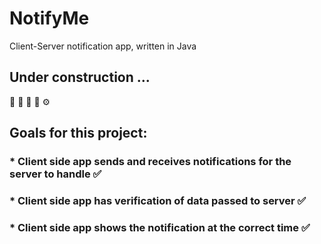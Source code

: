 # NotifyMe
Client-Server notification app, written in Java

## Under construction ...

 :hammer: :straight_ruler: :triangular_ruler: :wrench: :gear:
 
## Goals for this project:

### * Client side app sends and receives notifications for the server to handle :white_check_mark:
### * Client side app has verification of data passed to server :white_check_mark:
### * Client side app shows the notification at the correct time :white_check_mark:

